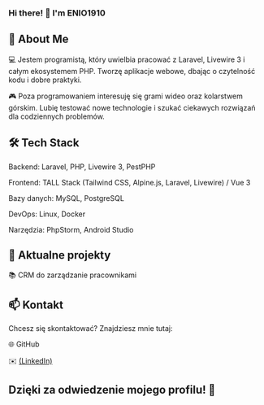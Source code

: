 ### Hi there! 👋 I'm ENIO1910

## 🚀 About Me

 💻 Jestem programistą, który uwielbia pracować z Laravel, Livewire 3 i całym ekosystemem PHP. Tworzę aplikacje webowe, dbając o czytelność kodu i dobre praktyki.

 🎮 Poza programowaniem interesuję się grami wideo oraz kolarstwem górskim. Lubię testować nowe technologie i szukać ciekawych rozwiązań dla codziennych problemów.

## 🛠 Tech Stack

 Backend: Laravel, PHP, Livewire 3, PestPHP

 Frontend: TALL Stack (Tailwind CSS, Alpine.js, Laravel, Livewire) / Vue 3

 Bazy danych: MySQL, PostgreSQL

 DevOps: Linux, Docker

 Narzędzia: PhpStorm, Android Studio

## 📌 Aktualne projekty

 📚 CRM do zarządzanie pracownikami

## 📫 Kontakt

 Chcesz się skontaktować? Znajdziesz mnie tutaj:

 🌐 GitHub

 ✉️ [(LinkedIn)](https://www.linkedin.com/in/staniewski/)

## Dzięki za odwiedzenie mojego profilu! 🚀
